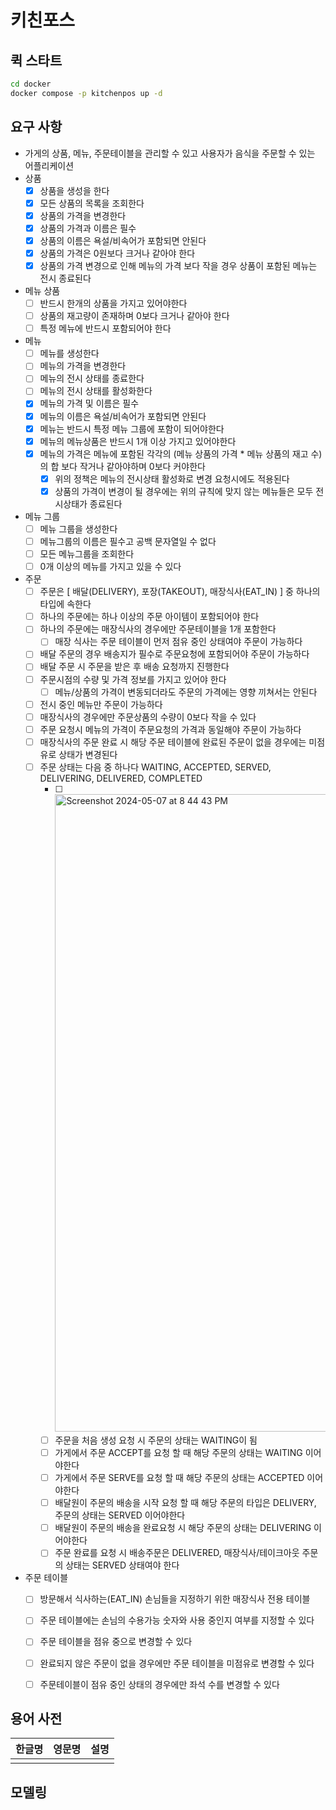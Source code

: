 # 키친포스

## 퀵 스타트

```sh
cd docker
docker compose -p kitchenpos up -d
```

## 요구 사항
- 가게의 상품, 메뉴, 주문테이블을 관리할 수 있고 사용자가 음식을 주문할 수 있는 어플리케이션
- 상품
  - [X] 상품을 생성을 한다
  - [X] 모든 상품의 목록을 조회한다
  - [X] 상품의 가격을 변경한다
  - [X] 상품의 가격과 이름은 필수
  - [X] 상품의 이름은 욕설/비속어가 포함되면 안된다
  - [X] 상품의 가격은 0원보다 크거나 같아야 한다
  - [X] 상품의 가격 변경으로 인해 메뉴의 가격 보다 작을 경우 상품이 포함된 메뉴는 전시 종료된다

- 메뉴 상품 
  - [ ] 반드시 한개의 상품을 가지고 있어야한다
  - [ ] 상품의 재고량이 존재하며 0보다 크거나 같아야 한다
  - [ ] 특정 메뉴에 반드시 포함되어야 한다

- 메뉴
  - [ ] 메뉴를 생성한다
  - [ ] 메뉴의 가격을 변경한다
  - [ ] 메뉴의 전시 상태를 종료한다
  - [ ] 메뉴의 전시 상태를 활성화한다
  - [X] 메뉴의 가격 및 이름은 필수
  - [X] 메뉴의 이름은 욕설/비속어가 포함되면 안된다
  - [X] 메뉴는 반드시 특정 메뉴 그룹에 포함이 되어야한다
  - [X] 메뉴의 메뉴상품은 반드시 1개 이상 가지고 있어야한다 
  - [X] 메뉴의 가격은 메뉴에 포함된 각각의 (메뉴 상품의 가격 * 메뉴 상품의 재고 수)의 합 보다 작거나 같아야하며 0보다 커야한다
    - [X] 위의 정책은 메뉴의 전시상태 활성화로 변경 요청시에도 적용된다
    - [X] 상품의 가격이 변경이 될 경우에는 위의 규칙에 맞지 않는 메뉴들은 모두 전시상태가 종료된다

- 메뉴 그룹
  - [ ] 메뉴 그룹을 생성한다
  - [ ] 메뉴그룹의 이름은 필수고 공백 문자열일 수 없다
  - [ ] 모든 메뉴그룹을 조회한다
  - [ ] 0개 이상의 메뉴를 가지고 있을 수 있다

- 주문
  - [ ] 주문은 [ 배달(DELIVERY), 포장(TAKEOUT), 매장식사(EAT_IN) ] 중 하나의 타입에 속한다
  - [ ] 하나의 주문에는 하나 이상의 주문 아이템이 포함되어야 한다
  - [ ] 하나의 주문에는 매장식사의 경우에만 주문테이블을 1개 포함한다
    - [ ] 매장 식사는 주문 테이블이 먼저 점유 중인 상태여야 주문이 가능하다
  - [ ] 배달 주문의 경우 배송지가 필수로 주문요청에 포함되어야 주문이 가능하다
  - [ ] 배달 주문 시 주문을 받은 후 배송 요청까지 진행한다
  - [ ] 주문시점의 수량 및 가격 정보를 가지고 있어야 한다 
    - [ ] 메뉴/상품의 가격이 변동되더라도 주문의 가격에는 영향 끼쳐서는 안된다
  - [ ] 전시 중인 메뉴만 주문이 가능하다
  - [ ] 매장식사의 경우에만 주문상품의 수량이 0보다 작을 수 있다
  - [ ] 주문 요청시 메뉴의 가격이 주문요청의 가격과 동일해야 주문이 가능하다
  - [ ] 매장식사의 주문 완료 시 해당 주문 테이블에 완료된 주문이 없을 경우에는 미점유로 상태가 변경된다
  - [ ] 주문 상태는 다음 중 하나다 WAITING, ACCEPTED, SERVED, DELIVERING, DELIVERED, COMPLETED
    - [ ] <img width="1020" alt="Screenshot 2024-05-07 at 8 44 43 PM" src="https://github.com/next-step/ddd-legacy/assets/124428341/b2d9af40-211d-443b-873d-6a5791d9c31a">
    - [ ] 주문을 처음 생성 요청 시 주문의 상태는 WAITING이 됨
    - [ ] 가게에서 주문 ACCEPT를 요청 할 때 해당 주문의 상태는 WAITING 이어야한다
    - [ ] 가게에서 주문 SERVE를 요청 할 때 해당 주문의 상태는 ACCEPTED 이어야한다
    - [ ] 배달원이 주문의 배송을 시작 요청 할 때 해당 주문의 타입은 DELIVERY,  주문의 상태는 SERVED 이어야한다
    - [ ] 배달원이 주문의 배송을 완료요청 시 해당 주문의 상태는 DELIVERING 이어야한다
    - [ ] 주문 완료를 요청 시 배송주문은 DELIVERED, 매장식사/테이크아웃 주문의 상태는 SERVED 상태여야 한다
- 주문 테이블
  - [ ] 방문해서 식사하는(EAT_IN) 손님들을 지정하기 위한 매장식사 전용 테이블
  - [ ] 주문 테이블에는 손님의 수용가능 숫자와 사용 중인지 여부를 지정할 수 있다
  - [ ] 주문 테이블을 점유 중으로 변경할 수 있다
  - [ ] 완료되지 않은 주문이 없을 경우에만 주문 테이블을 미점유로 변경할 수 있다
  - [ ] 주문테이블이 점유 중인 상태의 경우에만 좌석 수를 변경할 수 있다


## 용어 사전

| 한글명 | 영문명 | 설명 |
| --- | --- | --- |
|  |  |  |

## 모델링
